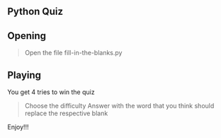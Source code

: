 Python Quiz
-----------

Opening
--------

>Open the file fill-in-the-blanks.py

Playing
-------

You get 4 tries to win the quiz

>Choose the difficulty
>Answer with the word that you think should replace the respective blank

Enjoy!!!
